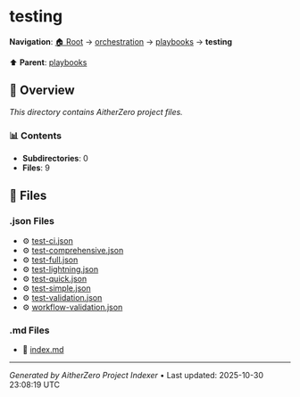 # testing

**Navigation**: [🏠 Root](../../../index.md) → [orchestration](../../index.md) → [playbooks](../index.md) → **testing**

⬆️ **Parent**: [playbooks](../index.md)

## 📖 Overview

*This directory contains AitherZero project files.*

### 📊 Contents

- **Subdirectories**: 0
- **Files**: 9

## 📄 Files

### .json Files

- ⚙️ [test-ci.json](./test-ci.json)
- ⚙️ [test-comprehensive.json](./test-comprehensive.json)
- ⚙️ [test-full.json](./test-full.json)
- ⚙️ [test-lightning.json](./test-lightning.json)
- ⚙️ [test-quick.json](./test-quick.json)
- ⚙️ [test-simple.json](./test-simple.json)
- ⚙️ [test-validation.json](./test-validation.json)
- ⚙️ [workflow-validation.json](./workflow-validation.json)

### .md Files

- 📝 [index.md](./index.md)

---

*Generated by AitherZero Project Indexer* • Last updated: 2025-10-30 23:08:19 UTC

